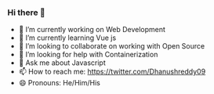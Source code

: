 ### Hi there 👋

<!--
**Dhanushreddy09/Dhanushreddy09** is a ✨ _special_ ✨ repository because its `README.md` (this file) appears on your GitHub profile.
-->

- 🔭 I’m currently working on Web Development
- 🌱 I’m currently learning Vue js
- 👯 I’m looking to collaborate on working with Open Source
- 🤔 I’m looking for help with Containerization
- 💬 Ask me about Javascript
- 📫 How to reach me: https://twitter.com/Dhanushreddy09
- 😄 Pronouns: He/Him/His


